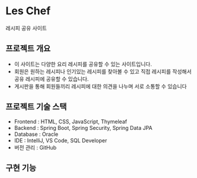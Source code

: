 # Les Chef
레시피 공유 사이트

## 프로젝트 개요
* 이 사이트는 다양한 요리 레시피를 공유할 수 있는 사이트입니다.
* 회원은 원하는 레시피나 인기있는 레시피를 찾아볼 수 있고 직접 레시피를 작성해서 공유 레시피에 공유할 수 있습니다.
* 게시판을 통해 회원들끼리 레시피에 대한 의견을 나누며 서로 소통할 수 있습니다
## 프로젝트 기술 스택
* Frontend : HTML, CSS, JavaScript, Thymeleaf
* Backend : Spring Boot, Spring Security, Spring Data JPA
* Database : Oracle
* IDE : IntelliJ, VS Code, SQL Developer
* 버전 관리 : GitHub

## 구현 기능
